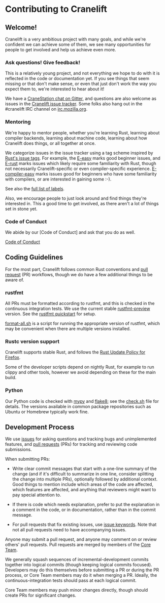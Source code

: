 # Contributing to Cranelift

## Welcome!

Cranelift is a very ambitious project with many goals, and while we're
confident we can achieve some of them, we see many opportunities for people
to get involved and help us achieve even more.

### Ask questions! Give feedback!

This is a relatively young project, and not everything we hope to do with it
is reflected in the code or documentation yet. If you see things that seem
missing or that don't make sense, or even that just don't work the way you
expect them to, we're interested to hear about it!

We have a [CraneStation chat on Gitter], and questions are also welcome as issues
in the [Cranelift issue tracker]. Some folks also hang out in the #cranelift
IRC channel on [irc.mozilla.org].

[CraneStation chat on Gitter]: https://gitter.im/CraneStation/Lobby
[Cranelift issue tracker]: https://github.com/CraneStation/cranelift/issues/new
[irc.mozilla.org]: https://wiki.mozilla.org/IRC

### Mentoring

We're happy to mentor people, whether you're learning Rust, learning about
compiler backends, learning about machine code, learning about how Cranelift
does things, or all together at once.

We categorize issues in the issue tracker using a tag scheme inspired by
[Rust's issue tags]. For example, the [E-easy] marks good beginner issues,
and [E-rust] marks issues which likely require some familiarity with Rust,
though not necessarily Cranelift-specific or even compiler-specific
experience. [E-compiler-easy] marks issues good for beginners who have
some familiarity with compilers, or are interested in gaining some :-).

See also the [full list of labels].

Also, we encourage people to just look around and find things they're
interested in. This a good time to get involved, as there aren't a lot of
things set in stone yet.

[Rust's issue tags]: https://github.com/rust-lang/rust/blob/master/CONTRIBUTING.md#issue-triage
[E-easy]: https://github.com/CraneStation/cranelift/labels/E-easy
[E-rust]: https://github.com/CraneStation/cranelift/labels/E-rust
[E-compiler-easy]: https://github.com/CraneStation/cranelift/labels/E-compiler-easy
[full list of labels]: https://github.com/CraneStation/cranelift/labels

### Code of Conduct

We abide by our [Code of Conduct] and ask that you do as well.

[Code of Conduct](CODE_OF_CONDUCT.md)

## Coding Guidelines

For the most part, Cranelift follows common Rust conventions and
[pull request] (PR) workflows, though we do have a few additional things to
be aware of.

[pull request]: https://help.github.com/articles/about-pull-requests/

### rustfmt

All PRs must be formatted according to rustfmt, and this is checked in the
continuous integration tests. We use the current stable [rustfmt-preview]
version. See the [rustfmt quickstart] for setup.

[format-all.sh] is a script for running the appropriate version of rustfmt,
which may be convenient when there are multiple versions installed.

[rustfmt-preview]: https://github.com/rust-lang-nursery/rustfmt
[rustfmt quickstart]: https://github.com/rust-lang-nursery/rustfmt#quick-start
[format-all.sh]: https://github.com/CraneStation/cranelift/blob/master/format-all.sh

### Rustc version support

Cranelift supports stable Rust, and follows the
[Rust Update Policy for Firefox].

Some of the developer scripts depend on nightly Rust, for example to run
clippy and other tools, however we avoid depending on these for the main
build.

[Rust Update Policy for Firefox]: https://wiki.mozilla.org/Rust_Update_Policy_for_Firefox#Schedule

### Python

Our Python code is checked with [mypy](http://mypy-lang.org/) and
[flake8](http://flake8.pycqa.org/en/latest/); see the
[check.sh](https://github.com/CraneStation/cranelift/blob/master/src/cranelift-codegen/meta-python/check.sh)
file for details. The versions available in common package repositories such
as Ubuntu or Homebrew typically work fine.

## Development Process

We use [issues] for asking questions and tracking bugs and unimplemented
features, and [pull requests] (PRs) for tracking and reviewing code
submissions.

When submitting PRs:

 - Write clear commit messages that start with a one-line summary of the
   change (and if it's difficult to summarize in one line, consider
   splitting the change into multiple PRs), optionally followed by
   additional context. Good things to mention include which areas of the
   code are affected, which features are affected, and anything that
   reviewers might want to pay special attention to.

 - If there is code which needs explanation, prefer to put the explanation in
   a comment in the code, or in documentation, rather than in the commit
   message.

 - For pull requests that fix existing issues, use [issue keywords]. Note that
   not all pull requests need to have accompanying issues.

Anyone may submit a pull request, and anyone may comment on or review others'
pull requests. Pull requests are merged by members of the [Core Team].

We generally squash sequences of incremental-development commits together into
logical commits (though keeping logical commits focused). Developers may do
this themselves before submitting a PR or during the PR process, or Core Team
members may do it when merging a PR. Ideally, the continuous-integration tests
should pass at each logical commit.

Core Team members may push minor changes directly, though should create PRs
for significant changes.

[issues]: https://guides.github.com/features/issues/
[pull requests]: https://help.github.com/articles/about-pull-requests/
[issue keywords]: https://help.github.com/articles/closing-issues-using-keywords/
[Core Team]: https://github.com/orgs/CraneStation/people/
